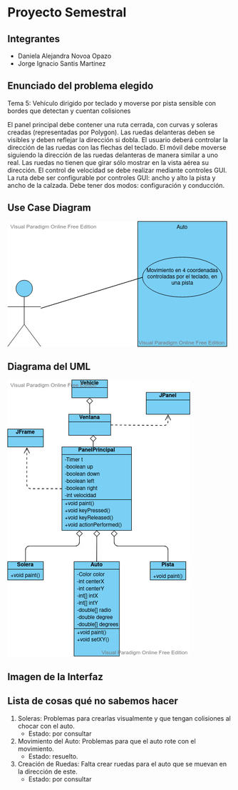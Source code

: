 # Proyecto Semestral
## Integrantes  

- Daniela Alejandra Novoa Opazo
- Jorge Ignacio Santis Martinez
 
 ## Enunciado del problema elegido  
 Tema 5: Vehículo dirigido por teclado y moverse por pista sensible con bordes que detectan y cuentan colisiones  
 
El panel principal debe contener una ruta cerrada, con curvas y soleras creadas (representadas por Polygon). Las ruedas delanteras deben se visibles y deben reflejar la dirección si dobla. El usuario deberá controlar la dirección de las ruedas con las flechas del teclado. El móvil debe moverse siguiendo la dirección de las ruedas delanteras de manera similar a uno real. Las ruedas no tienen que girar sólo mostrar en la vista aérea su dirección. El control de velocidad se debe realizar mediante controles GUI. La ruta debe ser configurable por controles GUI: ancho y alto la pista y ancho de la calzada. Debe tener dos modos: configuración y conducción.  

## Use Case Diagram  
  
  ![](CasosDeUso.png)  
    
 ## Diagrama del UML  
   
  ![](ProyectoVehicle(1).jpg)  
    
  ## Imagen de la Interfaz  
    
  ## Lista de cosas qué no sabemos hacer  
  1. Soleras: Problemas para crearlas visualmente y que tengan colisiones al chocar con el auto.  
     - Estado: por consultar  
  2. Movimiento del Auto: Problemas para que el auto rote con el movimiento.  
      - Estado: resuelto.  
  3. Creación de Ruedas: Falta crear ruedas para el auto que se muevan en la dirección de este.  
      - Estado: por consultar
